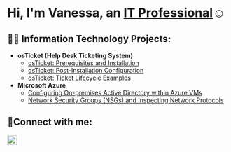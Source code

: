 <h1>Hi, I'm Vanessa, an <a href="https://www.linkedin.com/in/vmillhouse/">IT Professional</a>☺</h1>

<h2>👨‍💻 Information Technology Projects:</h2>

- <b>osTicket (Help Desk Ticketing System)</b>
  - [osTicket: Prerequisites and Installation](https://github.com/vmillhouse/osticket-prereqs)
  - [osTicket: Post-Installation Configuration](https://github.com/vmillhouse/post-install-config)
  - [osTicket: Ticket Lifecycle Examples](https://github.com/vmillhouse/ticket-lifecycle)
- <b>Microsoft Azure</b>
  - [Configuring On-premises Active Directory within Azure VMs](https://github.com/vmillhouse/configure-ad)
  - [Network Security Groups (NSGs) and Inspecting Network Protocols](https://github.com/vmillhouse/azure-network-protocols)

<h2>🤳Connect with me:</h2>

[<img align="left" alt="Vmillhouse | LinkedIn" width="22px" src="https://cdn.jsdelivr.net/npm/simple-icons@v3/icons/linkedin.svg" />][linkedin]

[linkedin]: https://linkedin.com/in/Vmillhouse


